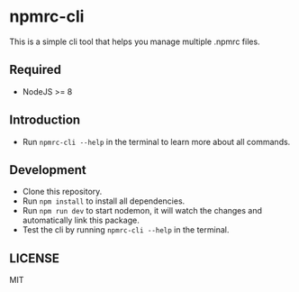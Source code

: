 # npmrc-cli

This is a simple cli tool that helps you manage multiple .npmrc files.

## Required

-   NodeJS >= 8

## Introduction

-   Run `npmrc-cli --help` in the terminal to learn more about all commands.

## Development

-   Clone this repository.
-   Run `npm install` to install all dependencies.
-   Run `npm run dev` to start nodemon, it will watch the changes and automatically link this package.
-   Test the cli by running `npmrc-cli --help` in the terminal.

## LICENSE

MIT
